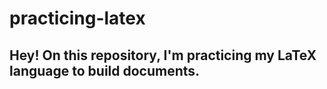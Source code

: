 # practicing-latex
## Hey! On this repository, I'm practicing my LaTeX language to build documents.
